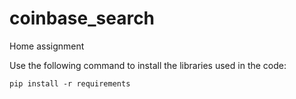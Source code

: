 # coinbase_search
Home assignment

Use the following command to install the libraries used in the code:
```shell
pip install -r requirements 
